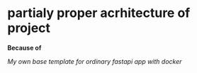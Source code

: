 # partialy proper acrhitecture of project
**Because of**

*My own base template for ordinary fastapi app with docker*

